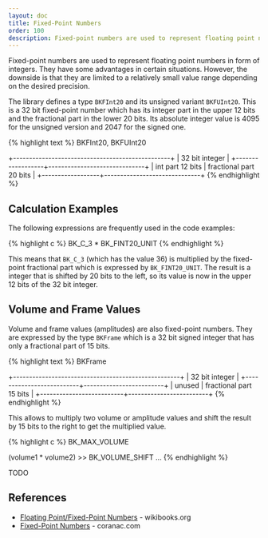 ```yaml
---
layout: doc
title: Fixed-Point Numbers
order: 100
description: Fixed-point numbers are used to represent floating point numbers in form of integers.
---
```


Fixed-point numbers are used to represent floating point numbers in form of integers. They have some advantages in certain situations. However, the downside is that they are limited to a relatively small value range depending on the desired precision.

The library defines a type `BKFInt20` and its unsigned variant `BKFUInt20`. This is a 32 bit fixed-point number which has its integer part in the upper 12 bits and the fractional part in the lower 20 bits. Its absolute integer value is 4095 for the unsigned version and 2047 for the signed one.

{% highlight text %}
BKFInt20, BKFUInt20

+-------------------------------------------------+
|                 32 bit integer                  |
+------------------+------------------------------+
| int part 12 bits |   fractional part 20 bits    |
+------------------+------------------------------+
{% endhighlight %}

## Calculation Examples

The following expressions are frequently used in the code examples:

{% highlight c %}
BK_C_3 * BK_FINT20_UNIT
{% endhighlight %}

This means that `BK_C_3` (which has the value 36) is multiplied by the fixed-point fractional part which is expressed by `BK_FINT20_UNIT`. The result is a integer that is shifted by 20 bits to the left, so its value is now in the upper 12 bits of the 32 bit integer.

## Volume and Frame Values

Volume and frame values (amplitudes) are also fixed-point numbers. They are expressed by the type `BKFrame` which is a 32 bit signed integer that has only a fractional part of 15 bits.

{% highlight text %}
BKFrame

+----------------------------------------------------+
|                   32 bit integer                   |
+--------------------------+-------------------------+
|          unused          | fractional part 15 bits |
+--------------------------+-------------------------+
{% endhighlight %}

This allows to multiply two volume or amplitude values and shift the result by 15 bits to the right to get the multiplied value.

{% highlight c %}
BK_MAX_VOLUME

(volume1 * volume2) >> BK_VOLUME_SHIFT
...
{% endhighlight %}

TODO

## References

* [Floating Point/Fixed-Point Numbers](http://en.wikibooks.org/wiki/Floating_Point/Fixed-Point_Numbers) - wikibooks.org
* [Fixed-Point Numbers](http://www.coranac.com/tonc/text/fixed.htm) - coranac.com
